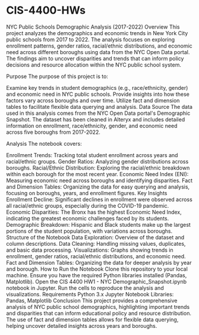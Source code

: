 # CIS-4400-HWs
NYC Public Schools Demographic Analysis (2017-2022)
Overview
This project analyzes the demographics and economic trends in New York City public schools from 2017 to 2022. The analysis focuses on exploring enrollment patterns, gender ratios, racial/ethnic distributions, and economic need across different boroughs using data from the NYC Open Data portal. The findings aim to uncover disparities and trends that can inform policy decisions and resource allocation within the NYC public school system.

Purpose
The purpose of this project is to:

Examine key trends in student demographics (e.g., race/ethnicity, gender) and economic need in NYC public schools.
Provide insights into how these factors vary across boroughs and over time.
Utilize fact and dimension tables to facilitate flexible data querying and analysis.
Data Source
The data used in this analysis comes from the NYC Open Data portal's Demographic Snapshot. The dataset has been cleaned in Alteryx and includes detailed information on enrollment, race/ethnicity, gender, and economic need across five boroughs from 2017-2022.

Analysis
The notebook covers:

Enrollment Trends: Tracking total student enrollment across years and racial/ethnic groups.
Gender Ratios: Analyzing gender distributions across boroughs.
Racial/Ethnic Distribution: Exploring the racial/ethnic breakdown within each borough for the most recent year.
Economic Need Index (ENI): Measuring economic need across boroughs and identifying disparities.
Fact and Dimension Tables: Organizing the data for easy querying and analysis, focusing on boroughs, years, and enrollment figures.
Key Insights
Enrollment Decline: Significant declines in enrollment were observed across all racial/ethnic groups, especially during the COVID-19 pandemic.
Economic Disparities: The Bronx has the highest Economic Need Index, indicating the greatest economic challenges faced by its students.
Demographic Breakdown: Hispanic and Black students make up the largest portions of the student population, with variations across boroughs.
Structure of the Notebook
Data Exploration: Overview of the dataset and column descriptions.
Data Cleaning: Handling missing values, duplicates, and basic data processing.
Visualizations: Graphs showing trends in enrollment, gender ratios, racial/ethnic distributions, and economic need.
Fact and Dimension Tables: Organizing the data for deeper analysis by year and borough.
How to Run the Notebook
Clone this repository to your local machine.
Ensure you have the required Python libraries installed (Pandas, Matplotlib).
Open the CIS 4400 HW1 - NYC Demographic_Snapshot.ipynb notebook in Jupyter.
Run the cells to reproduce the analysis and visualizations.
Requirements
Python 3.x
Jupyter Notebook
Libraries: Pandas, Matplotlib
Conclusion
This project provides a comprehensive analysis of NYC public school demographics, highlighting important trends and disparities that can inform educational policy and resource distribution. The use of fact and dimension tables allows for flexible data querying, helping uncover detailed insights across years and boroughs.
